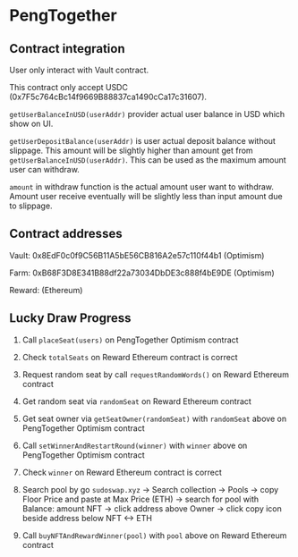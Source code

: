 # PengTogether

## Contract integration

User only interact with Vault contract.

This contract only accept USDC (0x7F5c764cBc14f9669B88837ca1490cCa17c31607).

`getUserBalanceInUSD(userAddr)` provider actual user balance in USD which show on UI.

`getUserDepositBalance(userAddr)` is user actual deposit balance without slippage. This amount will be slightly higher than amount get from `getUserBalanceInUSD(userAddr)`. This can be used as the maximum amount user can withdraw.

`amount` in withdraw function is the actual amount user want to withdraw. Amount user receive eventually will be slightly less than input amount due to slippage.

## Contract addresses

Vault: 0x8EdF0c0f9C56B11A5bE56CB816A2e57c110f44b1 (Optimism)

Farm: 0xB68F3D8E341B88df22a73034DbDE3c888f4bE9DE (Optimism)

Reward: (Ethereum)

## Lucky Draw Progress

1. Call `placeSeat(users)` on PengTogether Optimism contract

2. Check `totalSeats` on Reward Ethereum contract is correct

3. Request random seat by call `requestRandomWords()` on Reward Ethereum contract

4. Get random seat via `randomSeat` on Reward Ethereum contract

5. Get seat owner via `getSeatOwner(randomSeat)` with `randomSeat` above on PengTogether Optimism contract

6. Call `setWinnerAndRestartRound(winner)` with `winner` above on PengTogether Optimism contract

7. Check `winner` on Reward Ethereum contract is correct

8. Search pool by go `sudoswap.xyz` -> Search collection -> Pools -> copy Floor Price and paste at Max Price (ETH) -> search for pool with Balance: amount NFT -> click address above Owner -> click copy icon beside address below NFT <-> ETH

9. Call `buyNFTAndRewardWinner(pool)` with `pool` above on Reward Ethereum contract
